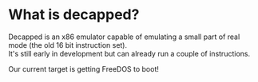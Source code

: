 # What is decapped?
Decapped is an x86 emulator capable of emulating a small part of real mode (the old 16 bit instruction set).  
It's still early in development but can already run a couple of instructions.
  
Our current target is getting FreeDOS to boot!
